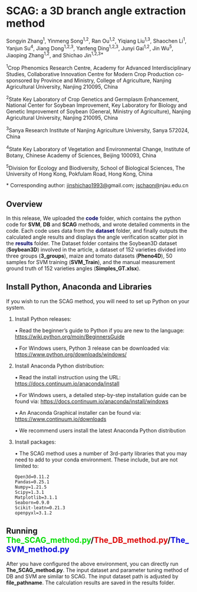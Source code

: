 # SCAG: a 3D branch angle extraction method

Songyin Zhang<sup>1</sup>, Yinmeng Song<sup>1,2</sup>, Ran Ou<sup>1,2</sup>, Yiqiang Liu<sup>1,3</sup>, Shaochen Li<sup>1</sup>, Yanjun Su<sup>4</sup>, Jiang Dong<sup>1,2,3</sup>, Yanfeng Ding<sup>1,2,3</sup>, Junyi Gai<sup>1,2</sup>, Jin Wu<sup>5</sup>, Jiaoping Zhang<sup>1,2</sup>, and Shichao Jin<sup>1,2,3*</sup>

<sup>1</sup>Crop Phenomics Research Centre, Academy for Advanced Interdisciplinary Studies, Collaborative Innovation Centre for Modern Crop Production co-sponsored by Province and Ministry, College of Agriculture, Nanjing Agricultural University, Nanjing 210095, China<br>

<sup>2</sup>State Key Laboratory of Crop Genetics and Germplasm Enhancement, National Center for Soybean Improvement, Key Laboratory for Biology and Genetic Improvement of Soybean (General, Ministry of Agriculture), Nanjing Agricultural University, Nanjing 210095, China<br>

<sup>3</sup>Sanya Research Institute of Nanjing Agriculture University, Sanya 572024, China<br>

<sup>4</sup>State Key Laboratory of Vegetation and Environmental Change, Institute of Botany, Chinese Academy of Sciences, Beijing 100093, China<br>

<sup>5</sup>Division for Ecology and Biodiversity, School of Biological Sciences, The University of Hong Kong, Pokfulam Road, Hong Kong, China<br>

\* Corresponding author: [jinshichao1993@](mailto:jinshichao1993@)gmail.com; [jschaon@](mailto:jschaon@)njau.edu.cn

## Overview

In this release, We uploaded the <font color="#000066">**code**</font> folder, which contains the python code for **SVM**, **DB** and **SCAG** methods, and wrote detailed comments in the code. Each code uses data from the <font color="#000066">**dataset**</font>  folder, and finally outputs the calculated angle results and displays the angle verification scatter plot in the <font color="#000066">**results**</font> folder. The Dataset folder contains the Soybean3D dataset (**Soybean3D**) involved in the article, a dataset of 152 varieties divided into three groups (**3_groups**), maize and tomato datasets (**Pheno4D**), 50 samples for SVM training (**SVM_Train**), and the manual measurement ground truth of 152 varieties angles (**Simples_GT.xlsx**).


## Install Python, Anaconda and Libraries
If you wish to run the SCAG method, you will need to set up Python on your system. 

1. Install Python releases:
   
   •	Read the beginner’s guide to Python if you are new to the language: 
   https://wiki.python.org/moin/BeginnersGuide
   
   •	For Windows users, Python 3 release can be downloaded via: 
   https://www.python.org/downloads/windows/
   
2. Install Anaconda Python distribution:
   
   •	Read the install instruction using the URL: https://docs.continuum.io/anaconda/install
   
   •	For Windows users, a detailed step-by-step installation guide can be found via: 
   https://docs.continuum.io/anaconda/install/windows 
   
   •	An Anaconda Graphical installer can be found via: 
   https://www.continuum.io/downloads

   •	We recommend users install the latest Anaconda Python distribution

3. Install packages:

   •  The SCAG method uses a number of 3rd-party libraries that you may need to add to your conda environment.
   These include, but are not limited to:
   
       Open3d=0.11.2
       Pandas=0.25.1
       Numpy=1.21.5
       Scipy=1.3.1
       Matplotlib=3.1.1
       Seaborn=0.9.0
       Scikit-leatn=0.21.3
       openpyxl=3.1.2
   
## Running <font color="#00dd00">The_SCAG_method.py</font>/<font color="#dd0000">The_DB_method.py</font>/<font color="#0000dd">The_SVM_method.py</font>

After you have configured the above environment, you can directly run **The_SCAG_method.py**. The input dataset and parameter tuning method of DB and SVM are similar to SCAG. The input dataset path is adjusted by **file_pathname**. The calculation results are saved in the results folder.

